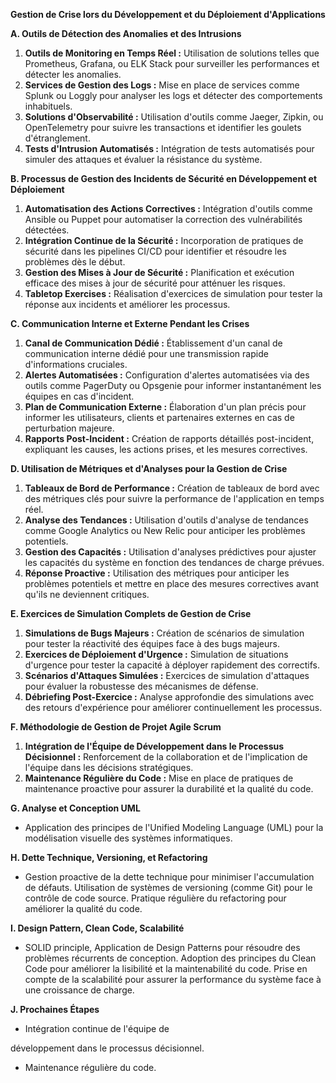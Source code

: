 **Gestion de Crise lors du Développement et du Déploiement d'Applications**

**A. Outils de Détection des Anomalies et des Intrusions**
   1. **Outils de Monitoring en Temps Réel :** Utilisation de solutions telles que Prometheus, Grafana, ou ELK Stack pour surveiller les performances et détecter les anomalies.
   2. **Services de Gestion des Logs :** Mise en place de services comme Splunk ou Loggly pour analyser les logs et détecter des comportements inhabituels.
   3. **Solutions d'Observabilité :** Utilisation d'outils comme Jaeger, Zipkin, ou OpenTelemetry pour suivre les transactions et identifier les goulets d'étranglement.
   4. **Tests d'Intrusion Automatisés :** Intégration de tests automatisés pour simuler des attaques et évaluer la résistance du système.

**B. Processus de Gestion des Incidents de Sécurité en Développement et Déploiement**
   1. **Automatisation des Actions Correctives :** Intégration d'outils comme Ansible ou Puppet pour automatiser la correction des vulnérabilités détectées.
   2. **Intégration Continue de la Sécurité :** Incorporation de pratiques de sécurité dans les pipelines CI/CD pour identifier et résoudre les problèmes dès le début.
   3. **Gestion des Mises à Jour de Sécurité :** Planification et exécution efficace des mises à jour de sécurité pour atténuer les risques.
   4. **Tabletop Exercises :** Réalisation d'exercices de simulation pour tester la réponse aux incidents et améliorer les processus.

**C. Communication Interne et Externe Pendant les Crises**
   1. **Canal de Communication Dédié :** Établissement d'un canal de communication interne dédié pour une transmission rapide d'informations cruciales.
   2. **Alertes Automatisées :** Configuration d'alertes automatisées via des outils comme PagerDuty ou Opsgenie pour informer instantanément les équipes en cas d'incident.
   3. **Plan de Communication Externe :** Élaboration d'un plan précis pour informer les utilisateurs, clients et partenaires externes en cas de perturbation majeure.
   4. **Rapports Post-Incident :** Création de rapports détaillés post-incident, expliquant les causes, les actions prises, et les mesures correctives.

**D. Utilisation de Métriques et d'Analyses pour la Gestion de Crise**
   1. **Tableaux de Bord de Performance :** Création de tableaux de bord avec des métriques clés pour suivre la performance de l'application en temps réel.
   2. **Analyse des Tendances :** Utilisation d'outils d'analyse de tendances comme Google Analytics ou New Relic pour anticiper les problèmes potentiels.
   3. **Gestion des Capacités :** Utilisation d'analyses prédictives pour ajuster les capacités du système en fonction des tendances de charge prévues.
   4. **Réponse Proactive :** Utilisation des métriques pour anticiper les problèmes potentiels et mettre en place des mesures correctives avant qu'ils ne deviennent critiques.

**E. Exercices de Simulation Complets de Gestion de Crise**
   1. **Simulations de Bugs Majeurs :** Création de scénarios de simulation pour tester la réactivité des équipes face à des bugs majeurs.
   2. **Exercices de Déploiement d'Urgence :** Simulation de situations d'urgence pour tester la capacité à déployer rapidement des correctifs.
   3. **Scénarios d'Attaques Simulées :** Exercices de simulation d'attaques pour évaluer la robustesse des mécanismes de défense.
   4. **Débriefing Post-Exercice :** Analyse approfondie des simulations avec des retours d'expérience pour améliorer continuellement les processus.

**F. Méthodologie de Gestion de Projet Agile Scrum**
   1. **Intégration de l'Équipe de Développement dans le Processus Décisionnel :** Renforcement de la collaboration et de l'implication de l'équipe dans les décisions stratégiques.
   2. **Maintenance Régulière du Code :** Mise en place de pratiques de maintenance proactive pour assurer la durabilité et la qualité du code.

**G. Analyse et Conception UML**
   - Application des principes de l'Unified Modeling Language (UML) pour la modélisation visuelle des systèmes informatiques.

**H. Dette Technique, Versioning, et Refactoring**
   - Gestion proactive de la dette technique pour minimiser l'accumulation de défauts. Utilisation de systèmes de versioning (comme Git) pour le contrôle de code source. Pratique régulière du refactoring pour améliorer la qualité du code.

**I. Design Pattern, Clean Code, Scalabilité**
   - SOLID principle, Application de Design Patterns pour résoudre des problèmes récurrents de conception. Adoption des principes du Clean Code pour améliorer la lisibilité et la maintenabilité du code. Prise en compte de la scalabilité pour assurer la performance du système face à une croissance de charge.

**J. Prochaines Étapes**
   - Intégration continue de l'équipe de

 développement dans le processus décisionnel.
   - Maintenance régulière du code.
